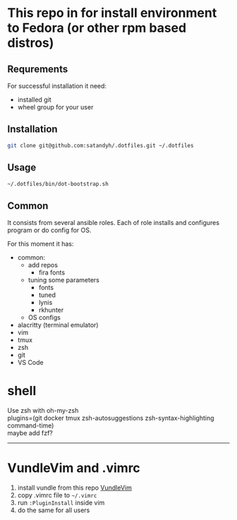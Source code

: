# This repo in for install environment to Fedora (or other rpm based distros)

## Requrements

For successful installation it need:

- installed git
- wheel group for your user

## Installation

```sh
git clone git@github.com:satandyh/.dotfiles.git ~/.dotfiles
```

## Usage

```sh
~/.dotfiles/bin/dot-bootstrap.sh
```

## Common

It consists from several ansible roles. Each of role installs and configures program or do config for OS.

For this moment it has:

- common:
  - add repos
    - fira fonts
  - tuning some parameters
    - fonts
    - tuned
    - lynis
    - rkhunter
  - OS configs
- alacritty (terminal emulator)
- vim
- tmux
- zsh
- git
- VS Code

# shell

Use zsh with oh-my-zsh  
plugins=(git docker tmux zsh-autosuggestions zsh-syntax-highlighting command-time)  
maybe add fzf?

* * *

# VundleVim and .vimrc

1. install vundle from this repo [VundleVim](https://github.com/VundleVim/Vundle.vim)
2. copy .vimrc file to `~/.vimrc`
3. run `:PluginInstall` inside vim
4. do the same for all users
